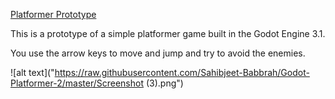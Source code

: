 <u>Platformer Prototype</u> 

This is a prototype of a simple platformer game built in the Godot Engine 3.1.

You use the arrow keys to move and jump and try to avoid the enemies.

![alt text]("https://raw.githubusercontent.com/Sahibjeet-Babbrah/Godot-Platformer-2/master/Screenshot (3).png")

